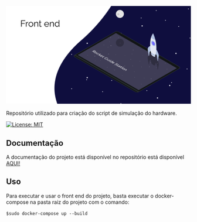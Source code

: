 <img src="assets/img/Capa.png" width="1000" title="">

Repositório utilizado para criação do script de simulação do hardware.

[![License: MIT](https://img.shields.io/badge/License-MIT-yellow.svg)](https://opensource.org/licenses/MIT)

## Documentação

A documentação do projeto está disponível no repositório está disponível [AQUI!](https://github.com/Ground-Station/Documentation)

## Uso

Para executar e usar o front end do projeto, basta executar o docker-compose na pasta raiz do projeto com o comando:
```
$sudo docker-compose up --build
```
